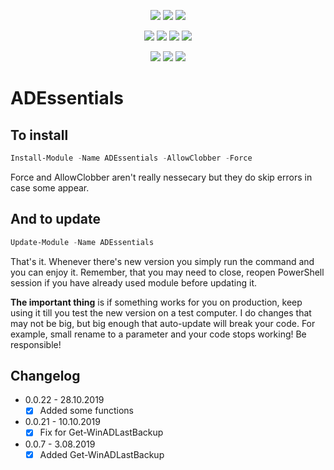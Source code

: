 <p align="center">
  <a href="https://www.powershellgallery.com/packages/ADEssentials"><img src="https://img.shields.io/powershellgallery/v/ADEssentials.svg"></a>
  <a href="https://www.powershellgallery.com/packages/ADEssentials"><img src="https://img.shields.io/powershellgallery/vpre/ADEssentials.svg?label=powershell%20gallery%20preview&colorB=yellow"></a>
  <a href="https://github.com/EvotecIT/ADEssentials"><img src="https://img.shields.io/github/license/EvotecIT/ADEssentials.svg"></a>
</p>

<p align="center">
  <a href="https://www.powershellgallery.com/packages/ADEssentials"><img src="https://img.shields.io/powershellgallery/p/ADEssentials.svg"></a>
  <a href="https://github.com/EvotecIT/ADEssentials"><img src="https://img.shields.io/github/languages/top/evotecit/ADEssentials.svg"></a>
  <a href="https://github.com/EvotecIT/ADEssentials"><img src="https://img.shields.io/github/languages/code-size/evotecit/ADEssentials.svg"></a>
  <a href="https://github.com/EvotecIT/ADEssentials"><img src="https://img.shields.io/powershellgallery/dt/ADEssentials.svg"></a>
</p>

<p align="center">
  <a href="https://twitter.com/PrzemyslawKlys"><img src="https://img.shields.io/twitter/follow/PrzemyslawKlys.svg?label=Twitter%20%40PrzemyslawKlys&style=social"></a>
  <a href="https://evotec.xyz/hub"><img src="https://img.shields.io/badge/Blog-evotec.xyz-2A6496.svg"></a>
  <a href="https://www.linkedin.com/in/pklys"><img src="https://img.shields.io/badge/LinkedIn-pklys-0077B5.svg?logo=LinkedIn"></a>
</p>

# ADEssentials

## To install

```powershell
Install-Module -Name ADEssentials -AllowClobber -Force
```

Force and AllowClobber aren't really nessecary but they do skip errors in case some appear.

## And to update

```powershell
Update-Module -Name ADEssentials
```

That's it. Whenever there's new version you simply run the command and you can enjoy it. Remember, that you may need to close, reopen PowerShell session if you have already used module before updating it.

**The important thing** is if something works for you on production, keep using it till you test the new version on a test computer. I do changes that may not be big, but big enough that auto-update will break your code. For example, small rename to a parameter and your code stops working! Be responsible!

## Changelog

- 0.0.22 - 28.10.2019
  - [x] Added some functions
- 0.0.21 - 10.10.2019
  - [x] Fix for Get-WinADLastBackup
- 0.0.7 - 3.08.2019
  - [x] Added Get-WinADLastBackup
